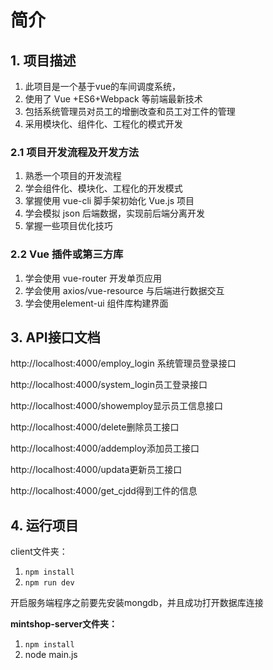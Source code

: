 # 简介

## 1. 项目描述

1. 此项目是一个基于vue的车间调度系统，
2. 使用了 Vue +ES6+Webpack 等前端最新技术 
3. 包括系统管理员对员工的增删改查和员工对工件的管理
4. 采用模块化、组件化、工程化的模式开发 



### 2.1 项目开发流程及开发方法 

1. 熟悉一个项目的开发流程
2. 学会组件化、模块化、工程化的开发模式 
3. 掌握使用 vue-cli 脚手架初始化 Vue.js 项目
4. 学会模拟 json 后端数据，实现前后端分离开发
6. 掌握一些项目优化技巧 

### 2.2 Vue 插件或第三方库

1. 学会使用 vue-router 开发单页应用 
2. 学会使用 axios/vue-resource 与后端进行数据交互
5. 学会使用element-ui 组件库构建界面  

## 3. API接口文档

http://localhost:4000/employ_login 系统管理员登录接口

http://localhost:4000/system_login员工登录接口

http://localhost:4000/showemploy显示员工信息接口

http://localhost:4000/delete删除员工接口

http://localhost:4000/addemploy添加员工接口

http://localhost:4000/updata更新员工接口

http://localhost:4000/get_cjdd得到工件的信息

## 4. 运行项目

client文件夹：

1. `npm install`
2. `npm run dev`

开启服务端程序之前要先安装mongdb，并且成功打开数据库连接

**mintshop-server文件夹：**

1. `npm install`
2. node main.js

## 




